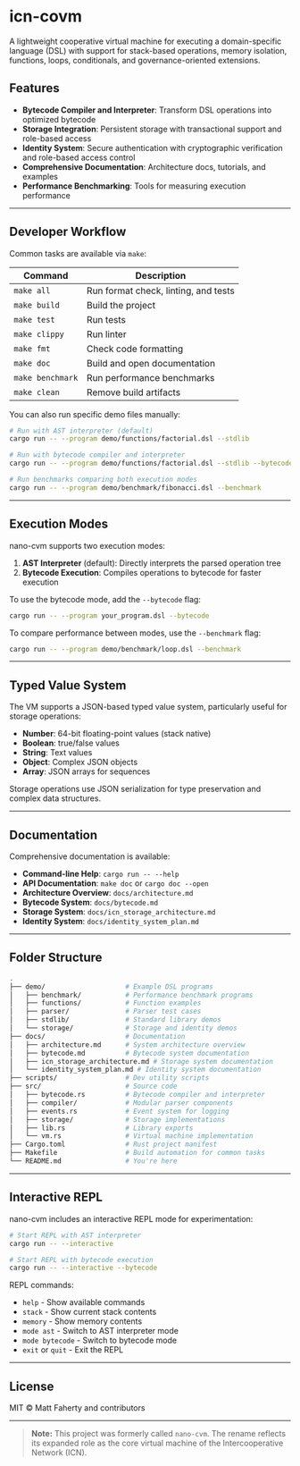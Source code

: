 # icn-covm

A lightweight cooperative virtual machine for executing a domain-specific language (DSL) with support for stack-based operations, memory isolation, functions, loops, conditionals, and governance-oriented extensions.

## Features

- **Bytecode Compiler and Interpreter**: Transform DSL operations into optimized bytecode
- **Storage Integration**: Persistent storage with transactional support and role-based access
- **Identity System**: Secure authentication with cryptographic verification and role-based access control
- **Comprehensive Documentation**: Architecture docs, tutorials, and examples
- **Performance Benchmarking**: Tools for measuring execution performance

---

## Developer Workflow

Common tasks are available via `make`:

| Command        | Description                                       |
|----------------|---------------------------------------------------|
| `make all`     | Run format check, linting, and tests              |
| `make build`   | Build the project                                 |
| `make test`    | Run tests                                         |
| `make clippy`  | Run linter                                        |
| `make fmt`     | Check code formatting                             |
| `make doc`     | Build and open documentation                      |
| `make benchmark`| Run performance benchmarks                       |
| `make clean`   | Remove build artifacts                            |

You can also run specific demo files manually:

```bash
# Run with AST interpreter (default)
cargo run -- --program demo/functions/factorial.dsl --stdlib

# Run with bytecode compiler and interpreter
cargo run -- --program demo/functions/factorial.dsl --stdlib --bytecode

# Run benchmarks comparing both execution modes
cargo run -- --program demo/benchmark/fibonacci.dsl --benchmark
```

---

## Execution Modes

nano-cvm supports two execution modes:

1. **AST Interpreter** (default): Directly interprets the parsed operation tree
2. **Bytecode Execution**: Compiles operations to bytecode for faster execution

To use the bytecode mode, add the `--bytecode` flag:

```bash
cargo run -- --program your_program.dsl --bytecode
```

To compare performance between modes, use the `--benchmark` flag:

```bash
cargo run -- --program demo/benchmark/loop.dsl --benchmark
```

---

## Typed Value System

The VM supports a JSON-based typed value system, particularly useful for storage operations:

- **Number**: 64-bit floating-point values (stack native)
- **Boolean**: true/false values
- **String**: Text values
- **Object**: Complex JSON objects
- **Array**: JSON arrays for sequences

Storage operations use JSON serialization for type preservation and complex data structures.

---

## Documentation

Comprehensive documentation is available:

- **Command-line Help**: `cargo run -- --help`
- **API Documentation**: `make doc` or `cargo doc --open`
- **Architecture Overview**: `docs/architecture.md`
- **Bytecode System**: `docs/bytecode.md`
- **Storage System**: `docs/icn_storage_architecture.md`
- **Identity System**: `docs/identity_system_plan.md`

---

## Folder Structure

```bash
.
├── demo/                    # Example DSL programs
│   ├── benchmark/           # Performance benchmark programs
│   ├── functions/           # Function examples
│   ├── parser/              # Parser test cases
│   ├── stdlib/              # Standard library demos
│   └── storage/             # Storage and identity demos
├── docs/                    # Documentation
│   ├── architecture.md      # System architecture overview
│   ├── bytecode.md          # Bytecode system documentation
│   ├── icn_storage_architecture.md # Storage system documentation
│   └── identity_system_plan.md # Identity system documentation
├── scripts/                 # Dev utility scripts
├── src/                     # Source code
│   ├── bytecode.rs          # Bytecode compiler and interpreter
│   ├── compiler/            # Modular parser components
│   ├── events.rs            # Event system for logging
│   ├── storage/             # Storage implementations
│   ├── lib.rs               # Library exports
│   └── vm.rs                # Virtual machine implementation
├── Cargo.toml               # Rust project manifest
├── Makefile                 # Build automation for common tasks
└── README.md                # You're here
```

---

## Interactive REPL

nano-cvm includes an interactive REPL mode for experimentation:

```bash
# Start REPL with AST interpreter
cargo run -- --interactive

# Start REPL with bytecode execution
cargo run -- --interactive --bytecode
```

REPL commands:
- `help` - Show available commands
- `stack` - Show current stack contents
- `memory` - Show memory contents
- `mode ast` - Switch to AST interpreter mode
- `mode bytecode` - Switch to bytecode mode
- `exit` or `quit` - Exit the REPL

---

## License

MIT © Matt Faherty and contributors

---

> **Note:** This project was formerly called `nano-cvm`. The rename reflects its expanded role as the core virtual machine of the Intercooperative Network (ICN).

